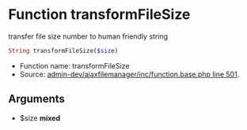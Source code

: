 Function transformFileSize
===========================

transfer file size number to human friendly string



```php
String transformFileSize($size)
```

* Function name: transformFileSize
* Source: [admin-dev/ajaxfilemanager/inc/function.base.php line 501](https://github.com/PrestaShop/PrestaShop/blob/1.5.0.15/admin-dev/ajaxfilemanager/inc/function.base.php#L501).

Arguments
---------

* $size **mixed**

